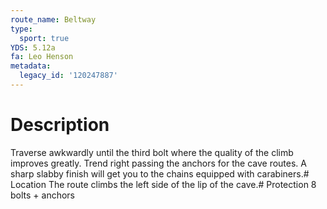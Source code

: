 ```yaml
---
route_name: Beltway
type:
  sport: true
YDS: 5.12a
fa: Leo Henson
metadata:
  legacy_id: '120247887'
---
```

# Description
Traverse awkwardly until the third bolt where the quality of the climb improves greatly. Trend right passing the anchors for the cave routes. A sharp slabby finish will get you to the chains equipped with carabiners.# Location
The route climbs the left side of the lip of the cave.# Protection
8 bolts + anchors